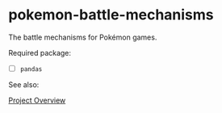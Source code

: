 # pokemon-battle-mechanisms

The battle mechanisms for Pokémon games.

Required package:

- [ ] `pandas`

See also:

[Project Overview](https://github.com/kiphub/pokemon-battle-mechanism.wiki.git)
